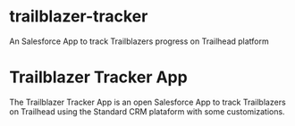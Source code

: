 # trailblazer-tracker
An Salesforce App to track Trailblazers progress on Trailhead platform

# Trailblazer Tracker App

The Trailblazer Tracker App is an open Salesforce App to track Trailblazers on Trailhead using the Standard CRM plataform with some customizations.
